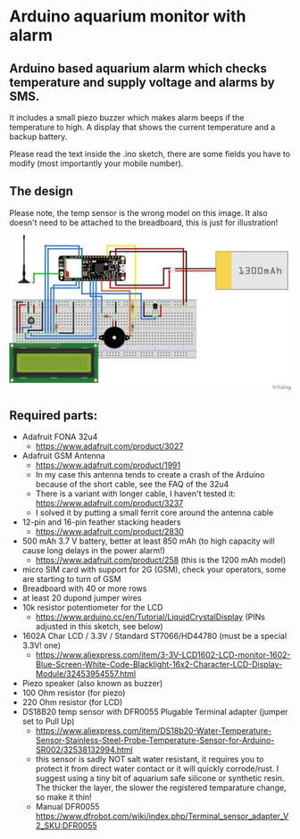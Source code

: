# Arduino aquarium monitor with alarm
## Arduino based aquarium alarm which checks temperature and supply voltage and alarms by SMS.

It includes a small piezo buzzer which makes alarm beeps if the temperature to high. A display that shows the current temperature and a backup battery. 

Please read the text inside the .ino sketch, there are some fields you have to modify (most importantly your mobile number).

## The design 
Please note, the temp sensor is the wrong model on this image. It also doesn't need to be attached to the breadboard, this is just for illustration!


![alt text](https://github.com/patoberli/arduino-aquarium-alarm/blob/2.0/fritzing_sketch_2.0_bb.png "Fritzing Design")


## Required parts:
- Adafruit FONA 32u4
  - https://www.adafruit.com/product/3027
- Adafruit GSM Antenna
  - https://www.adafruit.com/product/1991
  - In my case this antenna tends to create a crash of the Arduino because of the short cable, see the FAQ of the 32u4
  - There is a variant with longer cable, I haven't tested it: https://www.adafruit.com/product/3237
  - I solved it by putting a small ferrit core around the antenna cable
- 12-pin and 16-pin feather stacking headers
  - https://www.adafruit.com/product/2830
- 500 mAh 3.7 V battery, better at least 850 mAh (to high capacity will cause long delays in the power alarm!)
  - https://www.adafruit.com/product/258 (this is the 1200 mAh model)
- micro SIM card with support for 2G (GSM), check your operators, some are starting to turn of GSM
- Breadboard with 40 or more rows
- at least 20 dupond jumper wires
- 10k resistor potentiometer for the LCD
  - https://www.arduino.cc/en/Tutorial/LiquidCrystalDisplay (PINs adjusted in this sketch, see below)
- 1602A Char LCD / 3.3V / Standard ST7066/HD44780 (must be a special 3.3V! one)
  - https://www.aliexpress.com/item/3-3V-LCD1602-LCD-monitor-1602-Blue-Screen-White-Code-Blacklight-16x2-Character-LCD-Display-Module/32453954557.html
- Piezo speaker (also known as buzzer)
- 100 Ohm resistor (for piezo)
- 220 Ohm resistor (for LCD)
- DS18B20 temp sensor with DFR0055 Plugable Terminal adapter (jumper set to Pull Up)
  - https://www.aliexpress.com/item/DS18b20-Water-Temperature-Sensor-Stainless-Steel-Probe-Temperature-Sensor-for-Arduino-SR002/32538132994.html
  - this sensor is sadly NOT salt water resistant, it requires you to protect it from direct water contact or it will quickly   corrode/rust. 
    I suggest using a tiny bit of aquarium safe silicone or synthetic resin. 
    The thicker the layer, the slower the registered temparature change, so make it thin!
  - Manual DFR0055 https://www.dfrobot.com/wiki/index.php/Terminal_sensor_adapter_V2_SKU:DFR0055
